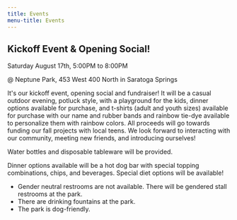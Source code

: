 ```yaml
---
title: Events
menu-title: Events
---
```

## Kickoff Event & Opening Social! 

Saturday August 17th, 5:00PM to 8:00PM

@ Neptune Park, 453 West 400 North in Saratoga Springs

It's our kickoff event, opening social and fundraiser! It will be a casual outdoor evening, potluck style, with a playground for the kids, dinner options available for purchase, and t-shirts (adult and youth sizes) available for purchase with our name and rubber bands and rainbow tie-dye available to personalize them with rainbow colors. All proceeds will go towards funding our fall projects with local teens. We look forward to interacting with our community, meeting new friends, and introducing ourselves! 

Water bottles and disposable tableware will be provided. 

Dinner options available will be a hot dog bar with special topping combinations, chips, and beverages. Special diet options will be available! 

- Gender neutral restrooms are not available. There will be gendered stall restrooms at the park. 
- There are drinking fountains at the park. 
- The park is dog-friendly. 
